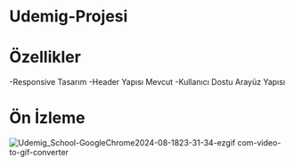 # Udemig-Projesi

# Özellikler
-Responsive Tasarım
-Header Yapısı Mevcut
-Kullanıcı Dostu  Arayüz Yapısı

# Ön İzleme
![Udemig_School-GoogleChrome2024-08-1823-31-34-ezgif com-video-to-gif-converter](https://github.com/user-attachments/assets/a0aefd32-06df-4cf1-b544-261d73e2fcfb)
